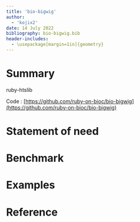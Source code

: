 ```yaml
---
title: 'bio-bigwig'
author:
  - 'kojix2'
date: 14 July 2022
bibliography: bio-bigwig.bib
header-includes:
  - \usepackage[margin=1in]{geometry}
---
```


# Summary

ruby-htslib

Code : [https://github.com/ruby-on-bioc/bio-bigwig](https://github.com/ruby-on-bioc/bio-bigwig)

# Statement of need

# Benchmark

# Examples

# Reference
